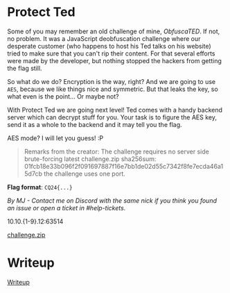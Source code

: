 # Protect Ted

Some of you may remember an old challenge of mine, *ObfuscaTED*. If not, no problem. It was a JavaScript deobfuscation challenge where our desperate customer (who happens to host his Ted talks on his website) tried to make sure that you can't rip their content. For that several efforts were made by the developer, but nothing stopped the hackers from getting the flag still.

So what do we do? Encryption is the way, right? And we are going to use `AES`, because we like things nice and symmetric. But that leaks the key, so what even is the point... Or maybe not?

With Protect Ted we are going next level! Ted comes with a handy backend server which can decrypt stuff for you. Your task is to figure the AES key, send it as a whole to the backend and it may tell you the flag.

AES mode? I will let you guess! :P

> Remarks from the creator:
> The challenge requires no server side brute-forcing
> latest challenge.zip sha256sum: 01fcb18e33b096f2f091697887f16e7bb1de02d55c7342f8fe7ecda46a15d7cb
> the challenge uses one port.



**Flag format**: `CQ24{...}`

*By MJ - Contact me on Discord with the same nick if you think you found an issue or open a ticket in #help-tickets.*

10.10.{1-9}.12:63514

[challenge.zip](files/challenge.zip)

# Writeup

[Writeup](WRITEUP.md)
